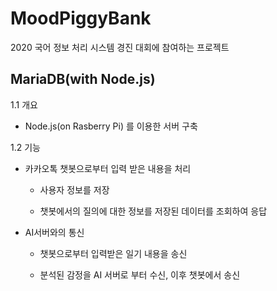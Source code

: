 # MoodPiggyBank
2020 국어 정보 처리 시스템 경진 대회에 참여하는 프로젝트

## MariaDB(with Node.js)

1.1 개요

 * Node.js(on Rasberry Pi) 를 이용한 서버 구축
 
 1.2 기능
 
 * 카카오톡 챗봇으로부터 입력 받은 내용을 처리
 
   - 사용자 정보를 저장
   
   - 챗봇에서의 질의에 대한 정보를 저장된 데이터를 조회하여 응답
   
 * AI서버와의 통신
 
   - 챗봇으로부터 입력받은 일기 내용을 송신
   
   - 분석된 감정을 AI 서버로 부터 수신, 이후 챗봇에서 송신
